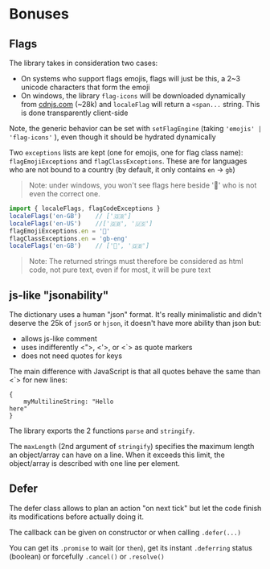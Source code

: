 # Bonuses

## Flags

The library takes in consideration two cases:

- On systems who support flags emojis, flags will just be this, a 2~3 unicode characters that form the emoji
- On windows, the library `flag-icons` will be downloaded dynamically from [cdnjs.com](https://cdnjs.com/libraries/flag-icon-css) (~28k) and `localeFlag` will return a `<span...` string. This is done transparently client-side

Note, the generic behavior can be set with `setFlagEngine` (taking `'emojis' | 'flag-icons'` ), even though it should be hydrated dynamically

Two `exceptions` lists are kept (one for emojis, one for flag class name): `flagEmojiExceptions` and `flagClassExceptions`. These are for languages who are not bound to a country (by default, it only contains `en` -> `gb`)

> Note: under windows, you won't see flags here beside '🏴󠁧󠁢󠁥󠁮󠁧󠁿' who is not even the correct one.

```js
import { localeFlags, flagCodeExceptions }
localeFlags('en-GB')	// ['🇬🇧']
localeFlags('en-US')	//['🇬🇧', '🇺🇸']
flagEmojiExceptions.en = '🏴󠁧󠁢󠁥󠁮󠁧󠁿'
flagClassExceptions.en = 'gb-eng'
localeFlags('en-GB')	// ['🏴󠁧󠁢󠁥󠁮󠁧󠁿', '🇬🇧']
```

> Note: The returned strings must therefore be considered as html code, not pure text, even if for most, it will be pure text

## js-like "jsonability"

The dictionary uses a human "json" format. It's really minimalistic and didn't deserve the 25k of `json5` or `hjson`, it doesn't have more ability than json but:

- allows js-like comment
- uses indifferently <">, <'>, or <`> as quote markers
- does not need quotes for keys

The main difference with JavaScript is that all quotes behave the same than <`> for new lines:

```
{
	myMultilineString: "Hello
here"
}
```

The library exports the 2 functions `parse` and `stringify`.

The `maxLength` (2nd argument of `stringify`) specifies the maximum length an object/array can have on a line. When it exceeds this limit, the object/array is described with one line per element.

## Defer

The defer class allows to plan an action "on next tick" but let the code finish its modifications before actually doing it.

The callback can be given on constructor or when calling `.defer(...)`

You can get its `.promise` to wait (or `then`), get its instant `.deferring` status (boolean) or forcefully `.cancel()` or `.resolve()`
